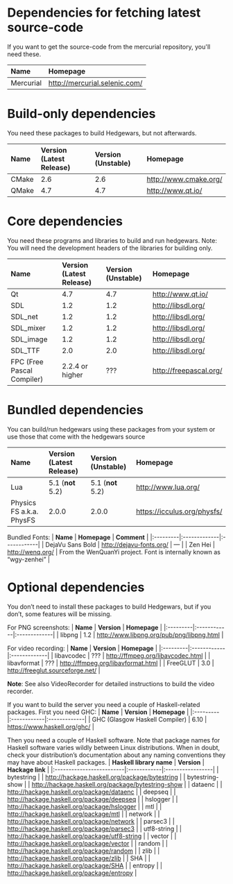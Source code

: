 # Dependencies for fetching latest source-code #
If you want to get the source-code from the mercurial repository, you'll need these.

| **Name** | **Homepage** |
|:---------|:-------------|
| Mercurial | http://mercurial.selenic.com/ |

# Build-only dependencies #
You need these packages to build Hedgewars, but not afterwards.

| **Name** | **Version** (Latest Release) | **Version** (Unstable) | **Homepage** |
|:---------|:-----------------------------|:-----------------------|:-------------|
| CMake    | 2.6                          | 2.6                    | http://www.cmake.org/ |
| QMake    | 4.7                          | 4.7                    | http://www.qt.io/ |

# Core dependencies #
You need these programs and libraries to build and run hedgewars.
Note: You will need the development headers of the libraries for building only.

| **Name** | **Version** (Latest Release) | **Version** (Unstable) | **Homepage** |
|:---------|:-----------------------------|:-----------------------|:-------------|
| Qt       | 4.7                          | 4.7                    | http://www.qt.io/ |
| SDL      | 1.2                          | 1.2                    | http://libsdl.org/ |
| SDL\_net | 1.2                          | 1.2                    | http://libsdl.org/ |
| SDL\_mixer | 1.2                          | 1.2                    | http://libsdl.org/ |
| SDL\_image | 1.2                          | 1.2                    | http://libsdl.org/ |
| SDL\_TTF | 2.0                          | 2.0                    | http://libsdl.org/ |
| FPC (Free Pascal Compiler) | 2.2.4 or higher              | ???                    | http://freepascal.org/ |

# Bundled dependencies #
You can build/run hedgewars using these packages from your system or use those that come with the hedgewars source

| **Name** | **Version** (Latest Release) | **Version** (Unstable) | **Homepage** |
|:---------|:-----------------------------|:-----------------------|:-------------|
| Lua      | 5.1 (**not** 5.2)            | 5.1 (**not** 5.2)      | http://www.lua.org/ |
| Physics FS a.k.a. PhysFS | 2.0.0                        | 2.0.0                  | https://icculus.org/physfs/ |

Bundled Fonts:
| **Name** | **Homepage** | **Comment** |
|:---------|:-------------|:------------|
| DejaVu Sans Bold | http://dejavu-fonts.org/ | —           |
| Zen Hei  | http://wenq.org/ | From the WenQuanYi project. Font is internally known as “wgy-zenhei” |

# Optional dependencies #
You don’t need to install these packages to build Hedgewars, but if you don’t, some features will be missing.

For PNG screenshots:
| **Name** | **Version** | **Homepage** |
|:---------|:------------|:-------------|
| libpng   | 1.2         | http://www.libpng.org/pub/png/libpng.html |

For video recording:
| **Name** | **Version** | **Homepage** |
|:---------|:------------|:-------------|
| libavcodec | ???         | http://ffmpeg.org/libavcodec.html |
| libavformat | ???         | http://ffmpeg.org/libavformat.html |
| FreeGLUT | 3.0         | http://freeglut.sourceforge.net/ |

**Note**: See also VideoRecorder for detailed instructions to build the video recorder.

If you want to build the server you need a couple of Haskell-related packages. First you need GHC:
| **Name** | **Version** | **Homepage** |
|:---------|:------------|:-------------|
| GHC (Glasgow Haskell Compiler) | 6.10        | https://www.haskell.org/ghc/ |

Then you need a couple of Haskell software. Note that package names for Haskell software varies wildly between Linux distributions. When in doubt, check your distribution’s documentation about any naming conventions they may have about Haskell packages.
| **Haskell library name** | **Version** | **Hackage link** |
|:-------------------------|:------------|:-----------------|
| bytestring               |             | http://hackage.haskell.org/package/bytestring |
| bytestring-show          |             | http://hackage.haskell.org/package/bytestring-show |
| dataenc                  |             | http://hackage.haskell.org/package/dataenc |
| deepseq                  |             | http://hackage.haskell.org/package/deepseq |
| hslogger                 |             | http://hackage.haskell.org/package/hslogger |
| mtl                      |             | http://hackage.haskell.org/package/mtl |
| network                  |             | http://hackage.haskell.org/package/network |
| parsec3                  |             | http://hackage.haskell.org/package/parsec3 |
| utf8-string              |             | http://hackage.haskell.org/package/utf8-string |
| vector                   |             | http://hackage.haskell.org/package/vector |
| random                   |             | http://hackage.haskell.org/package/random |
| zlib                     |             | http://hackage.haskell.org/package/zlib |
| SHA                      |             | http://hackage.haskell.org/package/SHA |
| entropy                  |             | http://hackage.haskell.org/package/entropy |